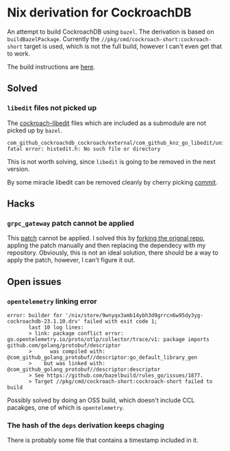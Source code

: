 # Nix derivation for CockroachDB

An attempt to build CockroachDB using ```bazel```.
The derivation is based on ```buildBazelPackage```. 
Currently the ```//pkg/cmd/cockroach-short:cockroach-short``` target is used, which is not the full build, however I can't even get that to work.

The build instructions are [here](https://cockroachlabs.atlassian.net/wiki/spaces/CRDB/pages/2221703221/Developing+with+Bazel).

## Solved

### ```libedit``` files not picked up

The [cockroach-libedit](https://github.com/cockroachdb/libedit) files which are included as a submodule are not picked up by ```bazel```.
```console
com_github_cockroachdb_cockroach/external/com_github_knz_go_libedit/unix/editline_unix.go:40:11: fatal error: histedit.h: No such file or directory
```
This is not worth solving, since ```libedit``` is going to be removed in the next version.

By some miracle libedit can be removed cleanly by cherry picking [commit](https://github.com/cockroachdb/cockroach/pull/105282/commits/1d39c48e32bb5847fcca363b8518b6db87485bf7).

## Hacks

### ```grpc_gateway``` patch cannot be applied

This [patch](https://github.com/cockroachdb/cockroach/blob/v23.1.10/build/patches/com_github_grpc_ecosystem_grpc_gateway.patch) cannot be applied.
I solved this by [forking the orignal repo](https://github.com/brokenpylons/grpc-gateway), appling the patch manually and then replacing the dependecy with my repository.
Obviously, this is not an ideal solution, there should be a way to apply the patch, however, I can't figure it out.

## Open issues

### ```opentelemetry``` linking error
```console
error: builder for '/nix/store/9wnyqx3amb14ybh3d9grrcn6w95dy3yg-cockroachdb-23.1.10.drv' failed with exit code 1;
       last 10 log lines:
       > link: package conflict error: go.opentelemetry.io/proto/otlp/collector/trace/v1: package imports github.com/golang/protobuf/descriptor
       > 	  was compiled with: @com_github_golang_protobuf//descriptor:go_default_library_gen
       > 	but was linked with: @com_github_golang_protobuf//descriptor:descriptor
       > See https://github.com/bazelbuild/rules_go/issues/1877.
       > Target //pkg/cmd/cockroach-short:cockroach-short failed to build
```
Possibly solved by doing an OSS build, which doesn't include CCL pacakges, one of which is ```opentelemetry```.

### The hash of the ```deps``` derivation keeps chaging

There is probably some file that contains a timestamp included in it.
